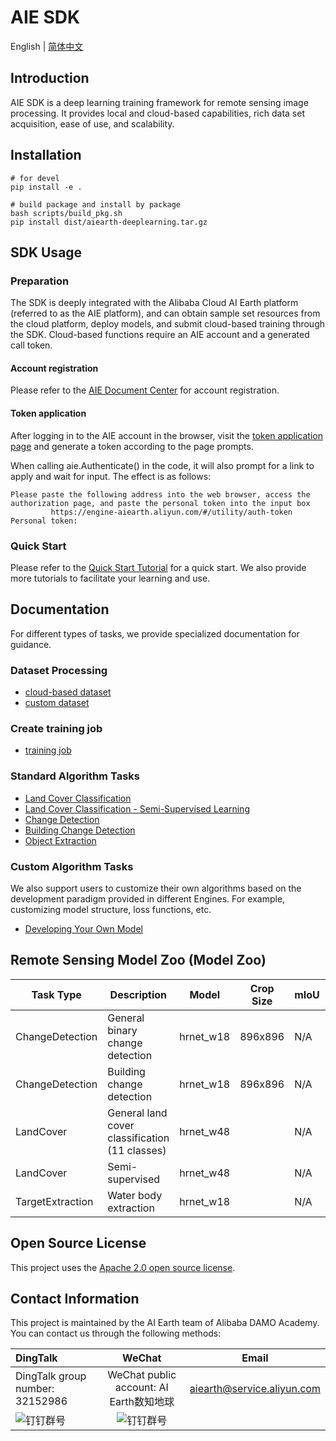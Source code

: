 # AIE SDK

English | [简体中文](README.md)

## Introduction

AIE SDK is a deep learning training framework for remote sensing image processing. It provides local and cloud-based capabilities, rich data set acquisition, ease of use, and scalability.

## Installation

```
# for devel
pip install -e .

# build package and install by package
bash scripts/build_pkg.sh
pip install dist/aiearth-deeplearning.tar.gz
```

## SDK Usage

### Preparation 

The SDK is deeply integrated with the Alibaba Cloud AI Earth platform (referred to as the AIE platform), and can obtain sample set resources from the cloud platform, deploy models, and submit cloud-based training through the SDK. Cloud-based functions require an AIE account and a generated call token.

#### Account registration
Please refer to the [AIE Document Center](https://engine-aiearth.aliyun.com/docs/page/guide?d=573e72) for account registration.


#### Token application
After logging in to the AIE account in the browser, visit the [token application page](https://engine-aiearth.aliyun.com/#/utility/auth-token) and generate a token according to the page prompts.

When calling aie.Authenticate() in the code, it will also prompt for a link to apply and wait for input. The effect is as follows:
```
Please paste the following address into the web browser, access the authorization page, and paste the personal token into the input box
         https://engine-aiearth.aliyun.com/#/utility/auth-token
Personal token:
```

### Quick Start
Please refer to the [Quick Start Tutorial](quickstart.ipynb) for a quick start. We also provide more tutorials to facilitate your learning and use.

## Documentation

For different types of tasks, we provide specialized documentation for guidance.

### Dataset Processing
* [cloud-based dataset](docs/dataset/cloud.md)
* [custom dataset](docs/dataset/custom.md)

### Create training job
* [training job](docs/train/train.md)

### Standard Algorithm Tasks
* [Land Cover Classification](train/trainer/mmseg/configs/LandCover/README.md)
* [Land Cover Classification - Semi-Supervised Learning](train/trainer/mmseg/configs/LandCover/README.md#configuration-4-semi-supervised-training-mkd)
* [Change Detection](train/trainer/mmseg/configs/ChangeDet/README.md)
* [Building Change Detection](train/trainer/mmseg/configs/BuildingChange/README.md)
* [Object Extraction](train/trainer/mmseg/configs/TargetExtraction/README.md)

### Custom Algorithm Tasks
We also support users to customize their own algorithms based on the development paradigm provided in different Engines. For example, customizing model structure, loss functions, etc.
* [Developing Your Own Model](docs/model/custom_model.md)

## Remote Sensing Model Zoo (Model Zoo)

| Task Type        | Description                                    | Model     | Crop Size | mIoU | Config                                                                                                               |
| ---------------- | ---------------------------------------------- | --------- | --------- | ---- | -------------------------------------------------------------------------------------------------------------------- |
| ChangeDetection  | General binary change detection                | hrnet_w18 | 896x896   | N/A  | [config](aiearth/train/trainer/mmseg/configs/ChangeDet/hrnet_w18_base_150k_new512_cosine_lr_batch_48_v25.py)                |
| ChangeDetection  | Building change detection                      | hrnet_w18 | 896x896   | N/A  | [config](aiearth/train/trainer/mmseg/configs/BuildingChange/hrnet_w18_base_150k_new512_cosine_lr_batch_48_builingchange.py) |
| LandCover        | General land cover classification (11 classes) | hrnet_w48 |           | N/A  | [config](aiearth/train/trainer/mmseg/configs/LandCover/fcn_hr48_1024x1024_16k_landcover.py)                                 |
| LandCover        | Semi-supervised                                | hrnet_w48 |           | N/A  | [config](aiearth/train/trainer/mmseg/configs/LandCover/semi.py)                                                             |
| TargetExtraction | Water body extraction                          | hrnet_w18 |           | N/A  | [config](aiearth/train/trainer/mmseg/configs/TargetExtraction/fcn_hr18_1024x1024_40k4_bceious1w1.0.py)                      |


## Open Source License

This project uses the [Apache 2.0 open source license](LICENSE). 

## Contact Information

This project is maintained by the AI Earth team of Alibaba DAMO Academy. You can contact us through the following methods:

| DingTalk    | WeChat  |Email  
| :----------- | :-----------: |:-----------: |
| DingTalk group number: 32152986 | WeChat public account: AI Earth数知地球 |aiearth@service.aliyun.com
| ![钉钉群号](https://img.alicdn.com/imgextra/i2/O1CN01XW3sCk1JlBoQ5tKAd_!!6000000001068-2-tps-159-160.png "钉钉群号") | ![钉钉群号](https://img.alicdn.com/imgextra/i2/O1CN0109JceF1W63CuznFtA_!!6000000002738-2-tps-160-160.png "钉钉群号") |
